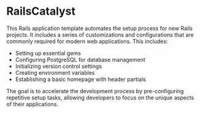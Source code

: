 # RailsCatalyst

This Rails application template automates the setup process for new Rails projects. It includes a series of customizations and configurations that are commonly required for modern web applications. This includes:

- Setting up essential gems
- Configuring PostgreSQL for database management
- Initializing version control settings
- Creating environment variables
- Establishing a basic homepage with header partials

The goal is to accelerate the development process by pre-configuring repetitive setup tasks, allowing developers to focus on the unique aspects of their applications.
